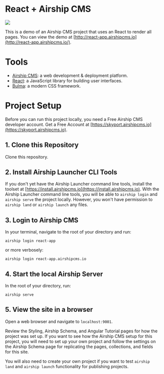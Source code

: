 # React + Airship CMS
<img src="https://cdn.rawgit.com/AirshipCMS/react-app.airshipcms.io/86c6751d/assets/angular-airship-red.svg">

This is a demo of an Airship CMS project that uses an React to render all pages.
You can view the demo at [http://react-app.airshipcms.io](http://react-app.airshipcms.io/).

# Tools
- [Airship CMS](https://airshipcms.io): a web development & deployment platform.
- [React](https://facebook.github.io/react/): a JavaScript library for building user interfaces.
- [Bulma](http://bulma.io/): a modern CSS framework.

# Project Setup

Before you can run this project locally, you need a Free Airship CMS developer account. Get a Free Account at [https://skyport.airshipcms.io](https://skyport.airshipcms.io).

## 1. Clone this Repository
Clone this repository.

## 2. Install Airship Launcher CLI Tools
If you don't yet have the Airship Launcher command line tools, install the toolset at [https://install.airshipcms.io](https://install.airshipcms.io). 
With the Airship Launcher command line tools, you will be able to `airship login` and `airship serve` the project locally. However, you won't have permission to `airship land` or `airship launch` any files.

## 3. Login to Airship CMS
In your terminal, navigate to the root of your directory and run:
```
airship login react-app
```
or more verbosely:
```
airship login react-app.airshipcms.io
```

## 4. Start the local Airship Server
In the root of your directory, run:
```
airship serve
```

## 5. View the site in a browser
Open a web browser and navigate to `localhost:9001`.

Review the Styling, Airship Schema, and Angular Tutorial pages for how the project was set up. If you want to see how the Airship CMS setup for this project, you will need to set up your own project and follow the settings on the Airship Schema page for replicating the pages, collections, and fields for this site.

You will also need to create your own project if you want to test `airship land` and `airship launch` functionality for publishing projects.
